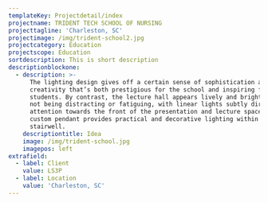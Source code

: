 ```yaml
---
templateKey: Projectdetail/index
projectname: TRIDENT TECH SCHOOL OF NURSING
projecttagline: 'Charleston, SC'
projectimage: /img/trident-school2.jpg
projectcategory: Education
projectscope: Education
sortdescription: This is short description
descriptionblockone:
  - description: >-
      The lighting design gives off a certain sense of sophistication and
      creativity that’s both prestigious for the school and inspiring for
      students. By contrast, the lecture hall appears lively and bright while
      not being distracting or fatiguing, with linear lights subtly directing
      attention towards the front of the presentation and lecture space. A
      custom pendant provides practical and decorative lighting within the
      stairwell.
    descriptiontitle: Idea
    image: /img/trident-school.jpg
    imagepos: left
extrafield:
  - label: Client
    value: LS3P
  - label: Location
    value: 'Charleston, SC'
---
```


